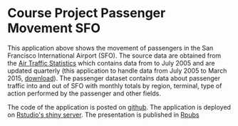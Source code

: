 # Course Project Passenger Movement SFO

This application above shows the movement of passengers in the San Francisco International Airport (SFO). The source data are obtained from the [Air Traffic Statistics](http://www.flysfo.com/media/facts-statistics/air-traffic-statistics) which contains data from to July 2005 and are updated quarterly (this application to handle data from July 2005 to March 2015, [download](https://github.com/anroco/Course_Project_Passenger_Movement_SFO/blob/master/data/Passenger.zip?raw=true)). The passenger dataset contains data about passenger traffic into and out of SFO with monthly totals by region, terminal, type of action performed by the passenger and other fields.

The code of the application is posted on [github](https://github.com/anroco/Course_Project_Passenger_Movement_SFO). The application is deployed on [Rstudio's shiny server](http://anroco.shinyapps.io/Passenger_movement_SFO). The presentation is published in [Rpubs](http://rpubs.com/anroco/passenger_movement_in_SFO)